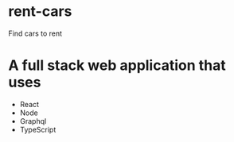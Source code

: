# rent-cars
Find cars to rent

# A full stack web application that uses
* React
* Node
* Graphql
* TypeScript
